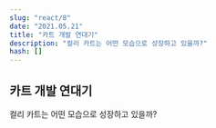 ```yaml
---
slug: "react/8"
date: "2021.05.21"
title: "카트 개발 연대기"
description: "컬리 카트는 어떤 모습으로 성장하고 있을까?"
hash: []
---
```


## 카트 개발 연대기

컬리 카트는 어떤 모습으로 성장하고 있을까?
